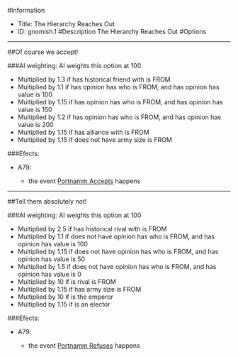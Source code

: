 #Information
 - Title: The Hierarchy Reaches Out
 - ID: gnomish.1
#Description
The Hierarchy Reaches Out
#Options

___
##Of course we accept!

###AI weighting:
AI weights this option at 100
 - Multiplied by 1.3 if has historical friend with is FROM
 - Multiplied by 1.1 if has opinion has who is FROM, and has opinion has value is 100
 - Multiplied by 1.15 if has opinion has who is FROM, and has opinion has value is 150
 - Multiplied by 1.2 if has opinion has who is FROM, and has opinion has value is 200
 - Multiplied by 1.15 if has alliance with is FROM
 - Multiplied by 1.15 if does not have army size is FROM


###Efects:<ul><li>A79:</li><ul><li>the event [Portnamm Accepts](../events/portnamm_accepts.md) happens</li></ul></ul>

___
##Tell them absolutely not!

###AI weighting:
AI weights this option at 100
 - Multiplied by 2.5 if has historical rival with is FROM
 - Multiplied by 1.1 if does not have opinion has who is FROM, and has opinion has value is 100
 - Multiplied by 1.15 if does not have opinion has who is FROM, and has opinion has value is 50
 - Multiplied by 1.5 if does not have opinion has who is FROM, and has opinion has value is 0
 - Multiplied by 10 if is rival is FROM
 - Multiplied by 1.15 if has army size is FROM
 - Multiplied by 10 if is the emperor
 - Multiplied by 1.15 if is an elector


###Efects:<ul><li>A79:</li><ul><li>the event [Portnamm Refuses](../events/portnamm_refuses.md) happens</li></ul></ul>
